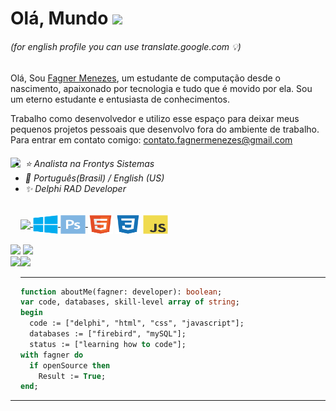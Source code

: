 # Olá, Mundo <img src="https://media.giphy.com/media/hvRJCLFzcasrR4ia7z/giphy.gif" width="25px">

<h6>(for english profile you can use translate.google.com 💡)</h6>

Olá, Sou [Fagner Menezes](https://fmsoftware.online/), um estudante de computação desde o nascimento, apaixonado por tecnologia e tudo que é movido por ela. Sou um eterno estudante e entusiasta de conhecimentos.

Trabalho como desenvolvedor e utilizo esse espaço para deixar meus pequenos projetos pessoais que desenvolvo fora do ambiente de trabalho.
Para entrar em contato comigo: [contato.fagnermenezes@gmail.com]()<br />
<h6><img align="left" height="120px" src="https://s6.gifyu.com/images/ezgif-1-bf355e537b22.gif">
 <ul>
 <li>⭐ Analista na Frontys Sistemas
 <li>💬 Português(Brasil) / English (US)
 <li>✨ Delphi RAD Developer<br>
  </ul>
</h6>
<div>
  <div>
<a href="https://github.com/ryuuzera/"> 
  <img align="center" height="36px" src="http://www.andreanolanusse.com/pt/wp-content/uploads/2011/09/Icon_Delphi.png">
</a>
<a href="https://github.com/ryuuzera/"> 
  <img align="center" alt="Windows" height="30" width="40" src="https://github.com/devicons/devicon/blob/master/icons/windows8/windows8-original.svg">
</a>
<a href="https://github.com/ryuuzera/"> 
  <img align="center" alt="Windows" height="30" width="40" src="https://github.com/devicons/devicon/blob/master/icons/photoshop/photoshop-plain.svg">
</a>
<a href="https://github.com/ryuuzera/"><img align="center" alt="Windows" height="30" width="40" src="https://github.com/devicons/devicon/blob/master/icons/html5/html5-original.svg"></a>
<a href="https://github.com/ryuuzera/"><img align="center" alt="Windows" height="30" width="40" src="https://github.com/devicons/devicon/blob/master/icons/css3/css3-plain.svg"></a>
<a href="https://github.com/ryuuzera/"><img align="center" alt="Windows" height="30" width="40" src="https://github.com/devicons/devicon/blob/master/icons/javascript/javascript-original.svg"></a> 
</div>
<br>
<div>  
  
   <img height="155em" alight="justify" src="https://github-readme-stats.vercel.app/api?username=ryuuzera&count_private=true&hide_border=true&show_icons=true&theme=tokyonight">
    <img align="justify" height="155em" src="https://github-readme-stats.vercel.app/api/top-langs/?username=ryuuzera&layout=compact&hide_border=true&theme=tokyonight" href="#">
  </div>
  <div>
  <img align="left" height="138px" src="https://github-readme-stats.vercel.app/api/pin/?username=ryuuzera&repo=smartsetup&hide_border=true&theme=tokyonight"><img align="justify" height="136px" src="https://media.giphy.com/media/AEsna63rnGlOg/giphy.gif">
  
  </div>
    
  <hr />
  
  ```pascal
function aboutMe(fagner: developer): boolean;
  var code, databases, skill-level array of string;
  begin
    code := ["delphi", "html", "css", "javascript"];
    databases := ["firebird", "mySQL"];
    status := ["learning how to code"];
  with fagner do
    if openSource then
      Result := True;
  end;
```
  
  <hr />

  
  





                                                                                                                                 
                                                                                                                                       
